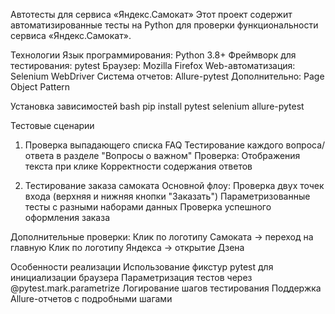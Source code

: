 Автотесты для сервиса «Яндекс.Самокат»
Этот проект содержит автоматизированные тесты на Python для проверки функциональности сервиса «Яндекс.Самокат».

Технологии
Язык программирования: Python 3.8+
Фреймворк для тестирования: pytest
Браузер: Mozilla Firefox 
Web-автоматизация: Selenium WebDriver
Система отчетов: Allure-pytest
Дополнительно: Page Object Pattern

Установка зависимостей
bash
pip install pytest selenium allure-pytest

Тестовые сценарии
1. Проверка выпадающего списка FAQ
Тестирование каждого вопроса/ответа в разделе "Вопросы о важном"
Проверка:
Отображения текста при клике
Корректности содержания ответов

2. Тестирование заказа самоката
Основной флоу:
Проверка двух точек входа (верхняя и нижняя кнопки "Заказать")
Параметризованные тесты с разными наборами данных
Проверка успешного оформления заказа

Дополнительные проверки:
Клик по логотипу Самоката → переход на главную
Клик по логотипу Яндекса → открытие Дзена

Особенности реализации
Использование фикстур pytest для инициализации браузера
Параметризация тестов через @pytest.mark.parametrize
Логирование шагов тестирования
Поддержка Allure-отчетов с подробными шагами

